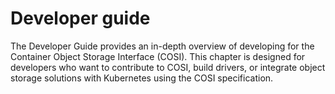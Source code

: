# Developer guide

The Developer Guide provides an in-depth overview of developing for the Container Object Storage Interface (COSI). This chapter is designed for developers who want to contribute to COSI, build drivers, or integrate object storage solutions with Kubernetes using the COSI specification.
